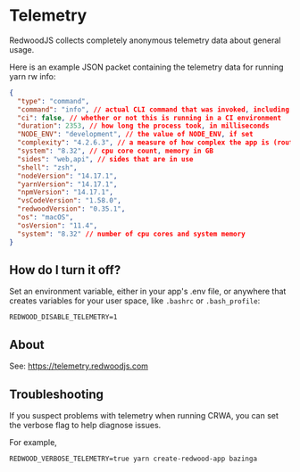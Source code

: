 # Telemetry

RedwoodJS collects completely anonymous telemetry data about general usage.

Here is an example JSON packet containing the telemetry data for running yarn rw info:

```json
{
  "type": "command",
  "command": "info", // actual CLI command that was invoked, including flags
  "ci": false, // whether or not this is running in a CI environment
  "duration": 2353, // how long the process took, in milliseconds
  "NODE_ENV": "development", // the value of NODE_ENV, if set
  "complexity": "4.2.6.3", // a measure of how complex the app is (route, service, cell and page counts)
  "system": "8.32", // cpu core count, memory in GB
  "sides": "web,api", // sides that are in use
  "shell": "zsh",
  "nodeVersion": "14.17.1",
  "yarnVersion": "14.17.1",
  "npmVersion": "14.17.1",
  "vsCodeVersion": "1.58.0",
  "redwoodVersion": "0.35.1",
  "os": "macOS",
  "osVersion": "11.4",
  "system": "8.32" // number of cpu cores and system memory
}
```

## How do I turn it off?

Set an environment variable, either in your app's .env file, or anywhere that creates variables for your user space, like `.bashrc` or `.bash_profile`:

```terminal
REDWOOD_DISABLE_TELEMETRY=1
```

## About

See: https://telemetry.redwoodjs.com

## Troubleshooting

If you suspect problems with telemetry when running CRWA, you can set the verbose flag to help diagnose issues.

For example,

```terminal
REDWOOD_VERBOSE_TELEMETRY=true yarn create-redwood-app bazinga
```
